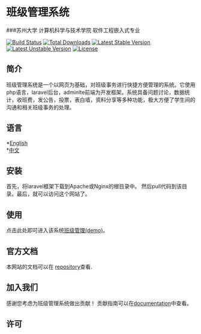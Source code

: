 ﻿# 班级管理系统
###苏州大学 计算机科学与技术学院 软件工程嵌入式专业

[![Build Status](https://travis-ci.org/laravel/framework.svg)](https://travis-ci.org/laravel/framework)
[![Total Downloads](https://poser.pugx.org/laravel/framework/d/total.svg)](https://packagist.org/packages/laravel/framework)
[![Latest Stable Version](https://poser.pugx.org/laravel/framework/v/stable.svg)](https://packagist.org/packages/laravel/framework)
[![Latest Unstable Version](https://poser.pugx.org/laravel/framework/v/unstable.svg)](https://packagist.org/packages/laravel/framework)
[![License](https://poser.pugx.org/laravel/framework/license.svg)](https://packagist.org/packages/laravel/framework)

## 简介
班级管理系统是一个以网页为基础，对班级事务进行快捷方便管理的系统。它使用php语言，laravel后台，adminlte前端为开发框架。系统具备问题讨论，数据统计，收班费，发公告，投票，表白墙，资料分享等多种功能，极大方便了学生间的沟通和相关班级事务的处理。


## 语言
  *[English](https://github.com/toyteam/MyClass/blob/master/doc/readme_en.md)</br>
  *[中文](https://github.com/toyteam/MyClass/blob/master/doc/readme_zh.md)</br>

## 安装
首先，将laravel框架下载到Apache或Nginx的根目录中。 然后pull代码到该目录。最后，就可以访问这个网站了。

## 使用
点击此处即可进入该系统[班级管理(demo)](http://creative.wicp.net)。

## 官方文档

本网站的文档可以在 [repository](https://github.com/toyteam/MyClass)查看.

## 加入我们
感谢您考虑为班级管理系统做出贡献！ 贡献指南可以在[documentation](http://laravel.com/docs/contributions)中查看。

## 许可
